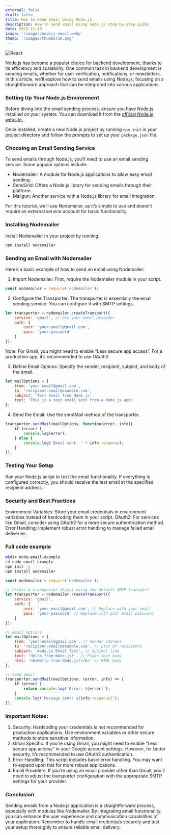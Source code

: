 ```yaml
---
external: false
draft: false
title: How to Send Email Using Node.js
description: How to send email using node.js step-by-step guide
date: 2023-11-19
image: '/images/nodejs-email.webp'
thumb: '/images/thumbs/10.png'
---
```


![React](/images/nodejs-email.webp)

Node.js has become a popular choice for backend development, thanks to its efficiency and scalability. One common task in backend development is sending emails, whether for user verification, notifications, or newsletters. In this article, we’ll explore how to send emails using Node.js, focusing on a straightforward approach that can be integrated into various applications.

### Setting Up Your Node.js Environment

Before diving into the email sending process, ensure you have Node.js installed on your system. You can download it from the [official Node.js website.](https://nodejs.org/en)

Once installed, create a new Node.js project by running `npm init` in your project directory and follow the prompts to set up your `package.json` file.

### Choosing an Email Sending Service

To send emails through Node.js, you’ll need to use an email sending service. Some popular options include:

- Nodemailer: A module for Node.js applications to allow easy email sending.
- SendGrid: Offers a Node.js library for sending emails through their platform.
- Mailgun: Another service with a Node.js library for email integration.

For this tutorial, we’ll use Nodemailer, as it’s simple to use and doesn’t require an external service account for basic functionality.

### Installing Nodemailer

Install Nodemailer in your project by running:

```bash
npm install nodemailer
```

### Sending an Email with Nodemailer

Here’s a basic example of how to send an email using Nodemailer:

1. Import Nodemailer: First, require the Nodemailer module in your script.

```js
const nodemailer = require('nodemailer');
```

2. Configure the Transporter: The transporter is essentially the email sending service. You can configure it with SMTP settings.

```js
let transporter = nodemailer.createTransport({
    service: 'gmail', // Use your email provider
    auth: {
        user: 'your-email@gmail.com',
        pass: 'your-password'
    }
});
```

Note: For Gmail, you might need to enable “Less secure app access”. For a production app, it’s recommended to use OAuth2.

3. Define Email Options: Specify the sender, recipient, subject, and body of the email.

```js
let mailOptions = {
    from: 'your-email@gmail.com',
    to: 'recipient-email@example.com',
    subject: 'Test Email from Node.js',
    text: 'This is a test email sent from a Node.js app!'
};
```

4. Send the Email: Use the sendMail method of the transporter.


```js
transporter.sendMail(mailOptions, function(error, info){
    if (error) {
        console.log(error);
    } else {
        console.log('Email sent: ' + info.response);
    }
});
```

### Testing Your Setup

Run your Node.js script to test the email functionality. If everything is configured correctly, you should receive the test email at the specified recipient address.


### Security and Best Practices

Environment Variables: Store your email credentials in environment variables instead of hardcoding them in your script.
OAuth2: For services like Gmail, consider using OAuth2 for a more secure authentication method.
Error Handling: Implement robust error handling to manage failed email deliveries.

### Full code example

```bash
mkdir node-email-example
cd node-email-example
npm init -y
npm install nodemailer
```

```js
const nodemailer = require('nodemailer');

// Create a transporter object using the default SMTP transport
let transporter = nodemailer.createTransport({
    service: 'gmail',
    auth: {
        user: 'your-email@gmail.com', // Replace with your email
        pass: 'your-password' // Replace with your email password
    }
});

// Email options
let mailOptions = {
    from: 'your-email@gmail.com', // Sender address
    to: 'recipient-email@example.com', // List of recipients
    subject: 'Node.js Email Test', // Subject line
    text: 'Hello from Node.js!', // Plain text body
    html: '<b>Hello from Node.js!</b>' // HTML body
};

// Send email
transporter.sendMail(mailOptions, (error, info) => {
    if (error) {
        return console.log(`Error: ${error}`);
    }
    console.log(`Message Sent: ${info.response}`);
});
```

### Important Notes:

1. Security: Hardcoding your credentials is not recommended for production applications. Use environment variables or other secure methods to store 
sensitive information.
2. Gmail Specific: If you’re using Gmail, you might need to enable “Less secure app access” in your Google account settings. However, for better security, it’s recommended to use OAuth2 authentication.
3. Error Handling: This script includes basic error handling. You may want to expand upon this for more robust applications.
4. Email Providers: If you’re using an email provider other than Gmail, you’ll need to adjust the transporter configuration with the appropriate SMTP settings for your provider.

### Conclusion

Sending emails from a Node.js application is a straightforward process, especially with modules like Nodemailer. By integrating email functionality, you can enhance the user experience and communication capabilities of your application. Remember to handle email credentials securely and test your setup thoroughly to ensure reliable email delivery.
